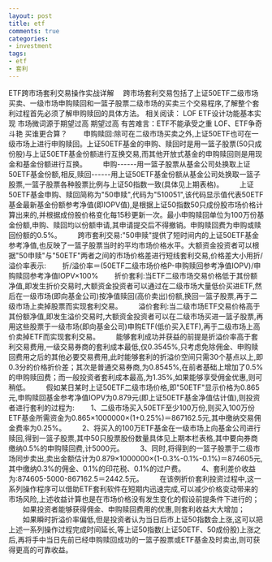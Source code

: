 ```yaml
---
layout: post
title: etf
comments: true
categories:
- investment
tags:
- etf
- 套利
---
```


ETF跨市场套利交易操作实战详解
　跨市场套利交易包括了上证50ETF二级市场买卖、一级市场申购赎回和一篮子股票二级市场的买卖三个交易程序,了解整个套利过程首先必须了解申购赎回的具体方法。
    相关阅读：
    LOF ETF设计功能基本实现 市场微词源于期望过高
    期望过高 有苦难言：ETF不能承受之重
    LOF、ETF争奇斗艳 买谁更合算？
　　申购赎回:除可在二级市场买卖之外,上证50ETF也可在一级市场上进行申购赎回。上证50ETF基金的申购、赎回时是用一篮子股票(50只成份股)与上证50ETF基金份额进行互换交易,而其他开放式基金的申购赎回则是用现金和基金份额进行互换。
　　申购------用一篮子股票从基金公司处换取上证50ETF基金份额,相反,赎回------用上证50ETF基金份额从基金公司处换取一篮子股票,一篮子股票各种股票比例与上证50指数一致(具体见上期表格)。
　　上证50ETF基金申购、赎回简称为"50申赎",代码为"510051",该代码显示值代表50ETF基金最新基金份额参考净值(即IOPV值),是根据上证50指数50只成份股市场价格计算出来的,并根据成份股价格变化每15秒更新一次。最小申购赎回单位为100万份基金份额,申购、赎回均以份额申请,其申请提交后不得撤销。申购赎回费为申购或赎回份额的0.5%。
　　跨市套利交易:"50申赎"提供了短时间内的上证50ETF基金参考净值,也反映了一篮子股票当时的平均市场价格水平。大额资金投资者可以根据"50申赎"与"50ETF"两者之间的市场价格差进行短线套利交易,价格差大小用折/溢价率表示:
　　折/溢价率＝(50ETF二级市场价格P-申购赎回参考净值IOPV)/申购赎回参考净值IOPV×100%
　　折价套利:当ETF二级市场交易价格低于其份额净值,即发生折价交易时,大额资金投资者可以通过在二级市场大量低价买进ETF,然后在一级市场(即向基金公司)按净值赎回(高价卖出)份额,换回一篮子股票,再于二级市场上卖掉股票而实现套利交易。
　　溢价套利:当二级市场ETF交易价格高于其份额净值,即发生溢价交易时,大额资金投资者可以在二级市场买进一篮子股票,再用这些股票于一级市场(即向基金公司)申购ETF(低价买入ETF),再于二级市场上高价卖掉ETF而实现套利交易。
　　能够套利成功并获益的前提是折溢价率高于套利交易费用,一级交易券商的套利成本最低,仅0.3545%,只考虑免除佣金、申购赎回费用之后的其他必要交易费用,此时能够套利的折溢价空间只需30个基点以上,即0.3分的价格折价差；其次是普通交易券商,为0.8545%,在前者基础上增加了0.5%的申购赎回费；而一般投资者套利成本最高,为1.35%,如果能够享受佣金优惠,则可稍低。
　　假如某日某时上证50ETF二级市场价格,即"50ETF"显示价格为0.865元,申购赎回基金参考净值IOPV为0.879元(即上证50ETF基金净值估计值),则投资者进行套利的过程为:
　　1、二级市场买入50ETF至少100万份,则买入100万份ETF基金所需资金为0.865×1000000×(1+0.25%)＝867162.5元,其中缴纳交易佣金费率为0.25%。
　　2、将买入的100万ETF基金在一级市场上向基金公司进行赎回,得到一篮子股票,其中50只股票股份数量具体见上期本栏表格,其中要向券商缴纳0.5%的申购赎回费,计5000元。
　　3、同时,将得到的一篮子股票于二级市场同步卖出,卖出金额估计为0.879×1000000×(1-0.3%-0.1%-0.1%)＝874605元,其中缴纳0.3%的佣金、0.1%的印花税、0.1%的过户费。
　　4、套利差价收益为:874605-5000-867162.5＝2442.5元。
　　在该例折价套利投资过程中,这一系列操作程序可以借助ETF套利软件在短期内迅速完成,可以减少价格变动带来的市场风险,上述收益计算也是在市场价格没有发生变化的假设前提条件下进行的；
　　如果投资者能够获得佣金、申购赎回费用的优惠,则套利收益大大增加；
　　如果瞬时折溢价率偏低,但是投资者认为当日后市上证50指数会上涨,这可以把上述一系列操作过程完成时间延长,等上证50指数(上证50ETF、50成份股)上涨之后,再将手中当日先前已经申购赎回成功的一篮子股票或ETF基金及时卖出,则可获得更高的可靠收益。